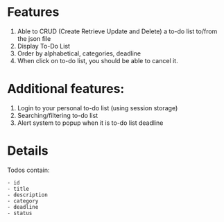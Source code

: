 # Features

1. Able to CRUD (Create Retrieve Update and Delete) a to-do list to/from the json file​
2. Display To-Do List​
3. Order by alphabetical, categories, deadline​
4. When click on to-do list, you should be able to cancel it.​

# Additional features:​

1. Login to your personal to-do list (using session storage)​
2. Searching/filtering to-do list​
3. Alert system to popup when it is to-do list deadline​


# Details
Todos contain:

    - id
    - title
    - description
    - category
    - deadline
    - status
